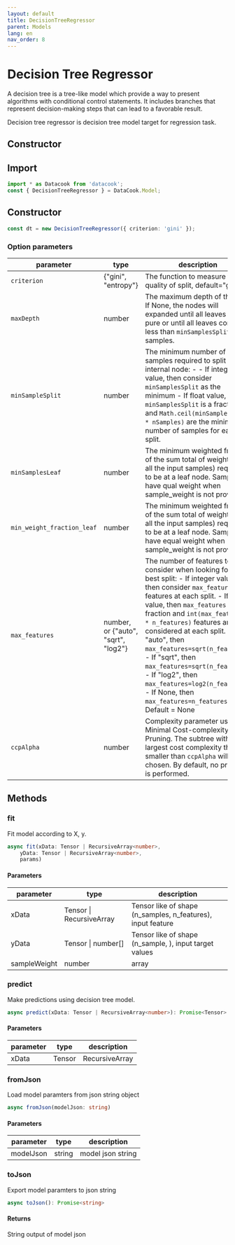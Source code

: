 ```yaml
---
layout: default
title: DecisionTreeRegressor
parent: Models
lang: en
nav_order: 8
---
```


# Decision Tree Regressor

A decision tree is a tree-like model which provide a way to present algorithms with conditional control statements. 
It includes branches that represent decision-making steps that can lead to a favorable result.

Decision tree regressor is decision tree model target for regression task.


## Constructor

## Import

```javascript
import * as Datacook from 'datacook';
const { DecisionTreeRegressor } = DataCook.Model;
```

## Constructor

```typescript
const dt = new DecisionTreeRegressor({ criterion: 'gini' });
```

### Option parameters

| parameter    | type                  | description                                                                                                                                                                                     |
| ------------ | --------------------- | ----------------------------------------------------------------------------------------------------------------------------------------------------------------------------------------------- |
| `criterion` | \{"gini", "entropy"\} | The function to measure the quality of split, default="gini" |
| `maxDepth` | number | The maximum depth of the tree. If None, the nodes will expanded until all leaves are pure or until all leaves contain less than `minSamplesSplit` samples. |
| `minSampleSplit` | number | The minimum number of samples required to split an internal node: - - If integer value, then consider `minSamplesSplit` as the minimum - If float value, then `minSamplesSplit` is a fraction and `Math.ceil(minSamplesSplit * nSamples)` are the minimum number of samples for each split. |
| `minSamplesLeaf` | number | The minimum weighted fraction of the sum total of weights (of all the input samples) required to be at a leaf node. Samples have qual weight when sample_weight is not provided. |
|`min_weight_fraction_leaf` | number | The minimum weighted fraction of the sum total of weights (of all the input samples) required to be at a leaf node. Samples have equal weight when sample_weight is not provided. |
| `max_features` | number, or \{"auto", "sqrt", "log2"\} | The number of features to consider when looking for the best split: - If integer value, then consider `max_features` features at each split. - If float value, then `max_features` is a fraction and `int(max_features * n_features)` features are considered at each split. - If "auto", then `max_features=sqrt(n_features)`. - If "sqrt", then `max_features=sqrt(n_features)`. - If "log2", then `max_features=log2(n_features)`. - If None, then `max_features=n_features`. Default = None |
| `ccpAlpha` | number |  Complexity parameter used for Minimal Cost-complexity Pruning. The subtree with the largest cost complexity that is smaller  than `ccpAlpha` will be chosen. By default, no pruning is performed. |


## Methods


### fit


Fit model according to X, y.

```typescript
async fit(xData: Tensor | RecursiveArray<number>,
    yData: Tensor | RecursiveArray<number>,
    params)
```

#### Parameters

| parameter | type | description |
| --------- | ---- | ----------- |
| xData | Tensor \| RecursiveArray<number> | Tensor like of shape (n_samples, n_features), input feature |
| yData | Tensor \|  number[] | Tensor like of shape (n_sample, ), input target values |
| sampleWeight | number | array | sample weights, default = null |

### predict

Make predictions using decision tree model.

```typescript
async predict(xData: Tensor | RecursiveArray<number>): Promise<Tensor>
```

#### Parameters

| parameter | type | description |
| --------- | ---- | ----------- |
| xData | Tensor | RecursiveArray<number> | Input features |

### fromJson

Load model paramters from json string object

```typescript
async fromJson(modelJson: string)
```

#### Parameters

| parameter | type | description |
| --------- | ---- | ----------- |
| modelJson | string | model json string |

### toJson

Export model paramters to json string

```typescript
async toJson(): Promise<string>
```

#### Returns

String output of model json
